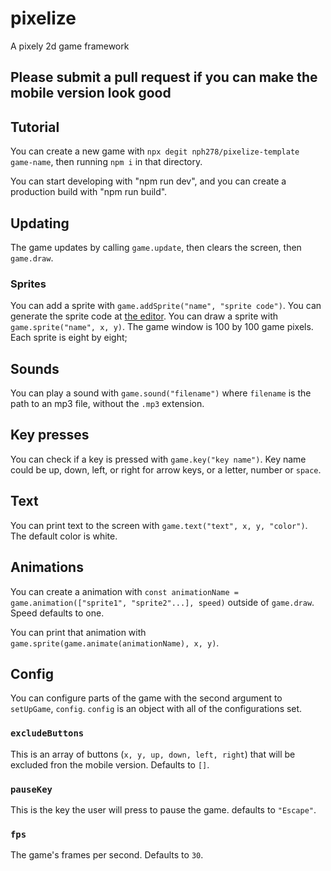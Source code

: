 # pixelize

A pixely 2d game framework

## Please submit a pull request if you can make the mobile version look good

## Tutorial

You can create a new game with `npx degit nph278/pixelize-template game-name`, then running `npm i` in that directory.

You can start developing with "npm run dev", and you can create a production build with "npm run build".

## Updating

The game updates by calling `game.update`, then clears the screen, then `game.draw`.

### Sprites

You can add a sprite with `game.addSprite("name", "sprite code")`. You can generate the sprite code at [the editor](https://pixelizer.netlify.app/site/editor.html). You can draw a sprite with `game.sprite("name", x, y)`. The game window is 100 by 100 game pixels. Each sprite is eight by eight;

## Sounds

You can play a sound with `game.sound("filename")` where `filename` is the path to an mp3 file, without the `.mp3` extension.

## Key presses

You can check if a key is pressed with `game.key("key name")`. Key name could be up, down, left, or right for arrow keys, or a letter, number or `space`.

## Text

You can print text to the screen with `game.text("text", x, y, "color")`. The default color is white.

## Animations

You can create a animation with `const animationName = game.animation(["sprite1", "sprite2"...], speed)` outside of `game.draw`. Speed defaults to one.

You can print that animation with `game.sprite(game.animate(animationName), x, y)`.

## Config

You can configure parts of the game with the second argument to `setUpGame`, `config`. `config` is an object with all of the configurations set.

### `excludeButtons`

This is an array of buttons (`x, y, up, down, left, right`) that will be excluded fron the mobile version. Defaults to `[]`.

### `pauseKey`

This is the key the user will press to pause the game. defaults to `"Escape"`.

### `fps`

The game's frames per second. Defaults to `30`.
